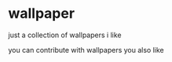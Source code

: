 # wallpaper
just a collection of wallpapers i like

you can contribute with wallpapers you also like
